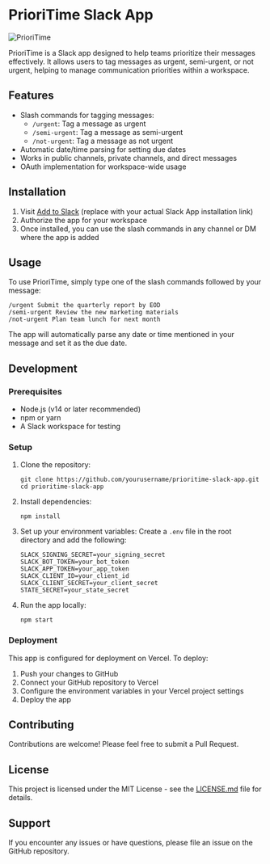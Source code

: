 # PrioriTime Slack App

![PrioriTime](https://github.com/user-attachments/assets/0dead324-e199-41f3-89d7-36f12e62f371)


PrioriTime is a Slack app designed to help teams prioritize their messages effectively. It allows users to tag messages as urgent, semi-urgent, or not urgent, helping to manage communication priorities within a workspace.

## Features

- Slash commands for tagging messages:
  - `/urgent`: Tag a message as urgent
  - `/semi-urgent`: Tag a message as semi-urgent
  - `/not-urgent`: Tag a message as not urgent
- Automatic date/time parsing for setting due dates
- Works in public channels, private channels, and direct messages
- OAuth implementation for workspace-wide usage

## Installation

1. Visit [Add to Slack](#) (replace with your actual Slack App installation link)
2. Authorize the app for your workspace
3. Once installed, you can use the slash commands in any channel or DM where the app is added

## Usage

To use PrioriTime, simply type one of the slash commands followed by your message:

```
/urgent Submit the quarterly report by EOD
/semi-urgent Review the new marketing materials
/not-urgent Plan team lunch for next month
```

The app will automatically parse any date or time mentioned in your message and set it as the due date.

## Development

### Prerequisites

- Node.js (v14 or later recommended)
- npm or yarn
- A Slack workspace for testing

### Setup

1. Clone the repository:
   ```
   git clone https://github.com/yourusername/prioritime-slack-app.git
   cd prioritime-slack-app
   ```

2. Install dependencies:
   ```
   npm install
   ```

3. Set up your environment variables:
   Create a `.env` file in the root directory and add the following:
   ```
   SLACK_SIGNING_SECRET=your_signing_secret
   SLACK_BOT_TOKEN=your_bot_token
   SLACK_APP_TOKEN=your_app_token
   SLACK_CLIENT_ID=your_client_id
   SLACK_CLIENT_SECRET=your_client_secret
   STATE_SECRET=your_state_secret
   ```

4. Run the app locally:
   ```
   npm start
   ```

### Deployment

This app is configured for deployment on Vercel. To deploy:

1. Push your changes to GitHub
2. Connect your GitHub repository to Vercel
3. Configure the environment variables in your Vercel project settings
4. Deploy the app

## Contributing

Contributions are welcome! Please feel free to submit a Pull Request.

## License

This project is licensed under the MIT License - see the [LICENSE.md](LICENSE.md) file for details.

## Support

If you encounter any issues or have questions, please file an issue on the GitHub repository.
